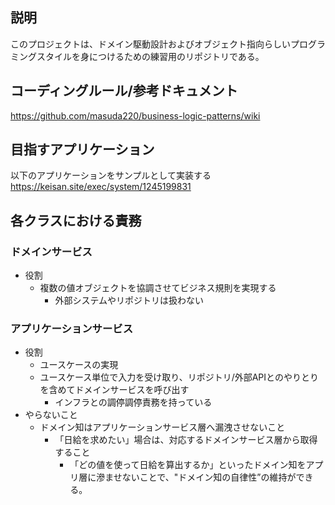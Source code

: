 ## 説明
このプロジェクトは、ドメイン駆動設計およびオブジェクト指向らしいプログラミングスタイルを身につけるための練習用のリポジトリである。

## コーディングルール/参考ドキュメント
https://github.com/masuda220/business-logic-patterns/wiki

## 目指すアプリケーション
以下のアプリケーションをサンプルとして実装する
https://keisan.site/exec/system/1245199831

## 各クラスにおける責務
### ドメインサービス
- 役割
  - 複数の値オブジェクトを協調させてビジネス規則を実現する
    - 外部システムやリポジトリは扱わない

### アプリケーションサービス
- 役割
  - ユースケースの実現
  - ユースケース単位で入力を受け取り、リポジトリ/外部APIとのやりとりを含めてドメインサービスを呼び出す
    - インフラとの調停調停責務を持っている
- やらないこと
  - ドメイン知はアプリケーションサービス層へ漏洩させないこと
    - 「日給を求めたい」場合は、対応するドメインサービス層から取得すること
      - 「どの値を使って日給を算出するか」といったドメイン知をアプリ層に滲ませないことで、"ドメイン知の自律性”の維持ができる。